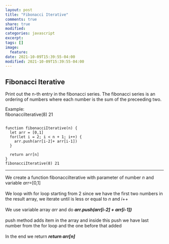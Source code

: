 ```yaml
---
layout: post
title: "Fibonacci Iterative"
comments: true
share: true
modified:
categories: javascript
excerpt:
tags: []
image:
  feature:
date: 2021-10-09T15:39:55-04:00
modified: 2021-10-09T15:39:55-04:00
---
```


## Fibonacci Iterative

Print out the n-th entry in the fibonacci series.
The fibonacci series is an ordering of numbers where each number is the sum of the preceeding two.

Example:<br>
fibonacciIterative(8) 21  <br>




~~~

function fibonacciIterative(n) {
  let arr = [0,1]
  for(let i = 2; i < n + 1; i++) {
    arr.push(arr[i-2]+ arr[i-1])
  }

  return arr[n]
}
fibonacciIterative(8) 21
~~~
___

We create a function fibonacciIterative with parameter of number *n* and variable *arr*=[0,1]
<br><br>
We loop with for loop starting from 2 since we have the first two numbers in the result array, we iterate until is less or equal to *n* and *i*++
<br><br>
We use variable array *arr* and do ***arr.push(arr[i-2] + arr[i-1])*** 
<br><br>
push method adds item in the array and inside this push we have last number from the for loop and the one before that added
<br><br>
In the end we return ***return arr[n]***

